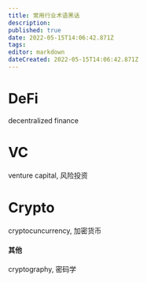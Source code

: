 ```yaml
---
title: 常用行业术语黑话
description: 
published: true
date: 2022-05-15T14:06:42.871Z
tags: 
editor: markdown
dateCreated: 2022-05-15T14:06:42.871Z
---
```


# DeFi
decentralized finance

# VC
venture capital, 风险投资

# Crypto
cryptocuncurrency, 加密货币

#### 其他
cryptography, 密码学

